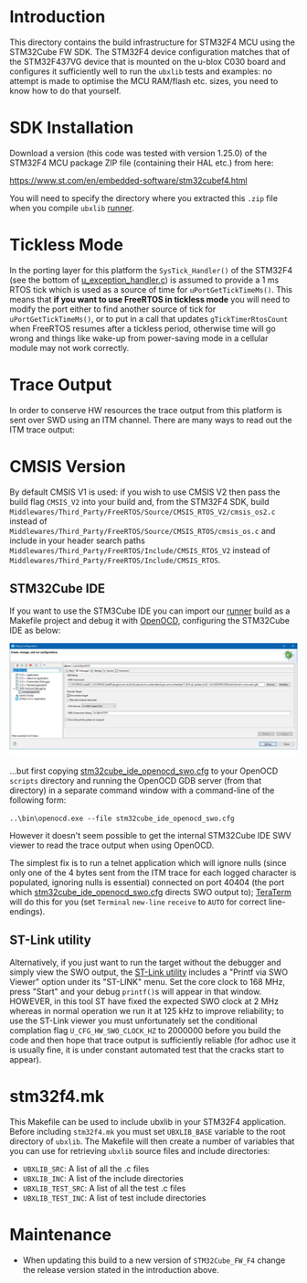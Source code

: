 # Introduction
This directory contains the build infrastructure for STM32F4 MCU using the STM32Cube FW SDK.  The STM32F4 device configuration matches that of the STM32F437VG device that is mounted on the u-blox C030 board and configures it sufficiently well to run the `ubxlib` tests and examples: no attempt is made to optimise the MCU RAM/flash etc. sizes, you need to know how to do that yourself.

# SDK Installation
Download a version (this code was tested with version 1.25.0) of the STM32F4 MCU package ZIP file (containing their HAL etc.) from here:

https://www.st.com/en/embedded-software/stm32cubef4.html

You will need to specify the directory where you extracted this `.zip` file when you compile `ubxlib` [runner](runner).

# Tickless Mode
In the porting layer for this platform the `SysTick_Handler()` of the STM32F4 (see the bottom of [u_exception_handler.c](/port/platform/stm32cube/src/u_exception_handler.c)) is assumed to provide a 1 ms RTOS tick which is used as a source of time for `uPortGetTickTimeMs()`.  This means that **if you want to use FreeRTOS in tickless mode** you will need to modify the port either to find another source of tick for `uPortGetTickTimeMs()`, or to put in a call that updates `gTickTimerRtosCount` when FreeRTOS resumes after a tickless period, otherwise time will go wrong and things like wake-up from power-saving mode in a cellular module may not work correctly.

# Trace Output
In order to conserve HW resources the trace output from this platform is sent over SWD using an ITM channel. There are many ways to read out the ITM trace output:

# CMSIS Version
By default CMSIS V1 is used: if you wish to use CMSIS V2 then pass the build flag `CMSIS_V2` into your build and, from the STM32F4 SDK, build `Middlewares/Third_Party/FreeRTOS/Source/CMSIS_RTOS_V2/cmsis_os2.c` instead of `Middlewares/Third_Party/FreeRTOS/Source/CMSIS_RTOS/cmsis_os.c` and include in your header search paths `Middlewares/Third_Party/FreeRTOS/Include/CMSIS_RTOS_V2` instead of `Middlewares/Third_Party/FreeRTOS/Include/CMSIS_RTOS`.

## STM32Cube IDE
If you want to use the STM3Cube IDE you can import our [runner](runner) build as a Makefile project and debug it with [OpenOCD](https://github.com/xpack-dev-tools/openocd-xpack), configuring the STM32Cube IDE as below:

![STM32CUBE IDE OpenOCD debug setup](stm32cube_ide_openocd_setup.jpg)

...but first copying [stm32cube_ide_openocd_swo.cfg](stm32cube_ide_openocd_swo.cfg) to your OpenOCD `scripts` directory and running the OpenOCD GDB server (from that directory) in a separate command window with a command-line of the following form:

`..\bin\openocd.exe --file stm32cube_ide_openocd_swo.cfg`

However it doesn't seem possible to get the internal STM32Cube IDE SWV viewer to read the trace output when using OpenOCD.

The simplest fix is to run a telnet application which will ignore nulls (since only one of the 4 bytes sent from the ITM trace for each logged character is populated, ignoring nulls is essential) connected on port 40404 (the port which [stm32cube_ide_openocd_swo.cfg](stm32cube_ide_openocd_swo.cfg) directs SWO output to); [TeraTerm](https://tera-term.en.softonic.com/) will do this for you (set `Terminal` `new-line` `receive` to `AUTO` for correct line-endings).

## ST-Link utility
Alternatively, if you just want to run the target without the debugger and simply view the SWO output, the [ST-Link utility](https://www.st.com/en/development-tools/stsw-link004.html) includes a "Printf via SWO Viewer" option under its "ST-LINK" menu.  Set the core clock to 168 MHz, press "Start" and your debug `printf()`s will appear in that window.  HOWEVER, in this tool ST have fixed the expected SWO clock at 2 MHz whereas in normal operation we run it at 125 kHz to improve reliability; to use the ST-Link viewer you must unfortunately set the conditional complation flag `U_CFG_HW_SWO_CLOCK_HZ` to 2000000 before you build the code and then hope that trace output is sufficiently reliable (for adhoc use it is usually fine, it is under constant automated test that the cracks start to appear).

# stm32f4.mk
This Makefile can be used to include ubxlib in your STM32F4 application. Before including `stm32f4.mk` you must set `UBXLIB_BASE` variable to the root directory of `ubxlib`.
The Makefile will then create a number of variables that you can use for retrieving `ubxlib` source files and include directories:
* `UBXLIB_SRC`: A list of all the .c files
* `UBXLIB_INC`: A list of the include directories
* `UBXLIB_TEST_SRC`: A list of all the test .c files
* `UBXLIB_TEST_INC`: A list of test include directories

# Maintenance
- When updating this build to a new version of `STM32Cube_FW_F4` change the release version stated in the introduction above.
